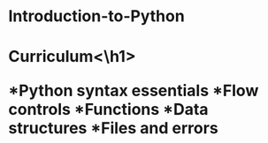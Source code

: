 # Introduction-to-Python

<h1>Curriculum<\h1>

*Python syntax essentials
*Flow controls
*Functions
*Data structures
*Files and errors


